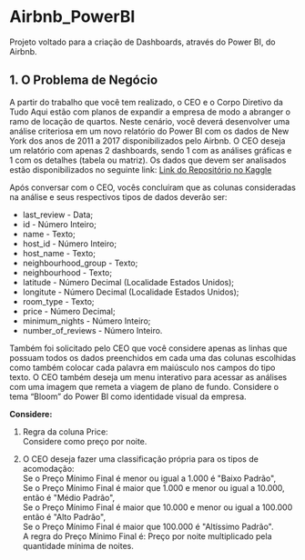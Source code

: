 # Airbnb_PowerBI
Projeto voltado para a criação de Dashboards, através do Power BI, do Airbnb.

## 1. O Problema de Negócio
A partir do trabalho que você tem realizado, o CEO e o Corpo Diretivo da Tudo Aqui estão com planos de expandir a empresa de modo a abranger o ramo de locação de quartos. Neste cenário, você deverá desenvolver uma análise criteriosa em um novo relatório do Power BI com os dados de New York dos anos de 2011 a 2017 disponibilizados pelo Airbnb. O CEO deseja um relatório com 
apenas 2 dashboards, sendo 1 com as análises gráficas e 1 com os detalhes (tabela ou matriz). Os dados que devem ser analisados estão disponibilizados no seguinte link: 
[Link do Repositório no Kaggle](https://www.kaggle.com/datasets/dgomonov/new-york-city-airbnb-open-data)

Após conversar com o CEO, vocês concluíram que as colunas consideradas 
na análise e seus respectivos tipos de dados deverão ser: 

* last_review - Data;
* id - Número Inteiro;
* name - Texto;
* host_id - Número Inteiro;
* host_name - Texto;
* neighbourhood_group - Texto;
* neighbourhood - Texto;
* latitude - Número Decimal Localidade Estados Unidos);
* longitute - Número Decimal Localidade Estados Unidos);
* room_type - Texto;
* price - Número Decimal;
* minimum_nights - Número Inteiro;
* number_of_reviews - Número Inteiro.

Também foi solicitado pelo CEO que você considere apenas as linhas que possuam todos os dados preenchidos em cada uma das colunas escolhidas como também colocar cada palavra em maiúsculo nos campos do tipo texto. O CEO também deseja um menu interativo para acessar as análises com uma imagem que remeta a viagem de plano de fundo. Considere o tema “Bloomˮ do Power BI como identidade visual da empresa.

**Considere:** 
1) Regra da coluna Price:  
Considere como preço por noite.

2) O CEO deseja fazer uma classificação própria para os tipos de 
acomodação:  
Se o Preço Mínimo Final é menor ou igual a 1.000 é "Baixo Padrão",  
Se o Preço Mínimo Final é maior que 1.000 e menor ou igual a 10.000, então é "Médio Padrão",  
Se o Preço Mínimo Final é maior que 10.000 e menor ou igual a 100.000 então é "Alto Padrão",  
Se o Preço Mínimo Final é maior que 100.000 é "Altíssimo Padrão".  
A regra do Preço Mínimo Final é: Preço por noite multiplicado pela quantidade mínima de noites.

